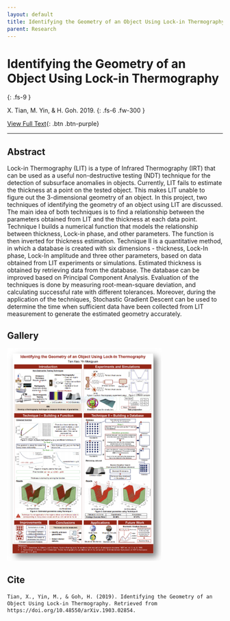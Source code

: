 ```yaml
---
layout: default
title: Identifying the Geometry of an Object Using Lock-in Thermography
parent: Research
---
```


# Identifying the Geometry of an Object Using Lock-in Thermography
{: .fs-9 }

X. Tian, M. Yin, & H. Goh. 2019.
{: .fs-6 .fw-300 }

[View Full Text](../pdf/identifying-the-geometry-of-an-object-using-lock-in-thermography.pdf){: .btn .btn-purple}

---

## Abstract

Lock-in Thermography (LIT) is a type of Infrared Thermography (IRT) that can be used as a useful non-destructive testing (NDT) technique for the detection of subsurface anomalies in objects. Currently, LIT fails to estimate the thickness at a point on the tested object. This makes LIT unable to figure out the 3-dimensional geometry of an object. In this project, two techniques of identifying the geometry of an object using LIT are discussed. The main idea of both techniques is to find a relationship between the parameters obtained from LIT and the thickness at each data point. Technique I builds a numerical function that models the relationship between thickness, Lock-in phase, and other parameters. The function is then inverted for thickness estimation. Technique II is a quantitative method, in which a database is created with six dimensions - thickness, Lock-In phase, Lock-In amplitude and three other parameters, based on data obtained from LIT experiments or simulations. Estimated thickness is obtained by retrieving data from the database. The database can be improved based on Principal Component Analysis. Evaluation of the techniques is done by measuring root-mean-square deviation, and calculating successful rate with different tolerances. Moreover, during the application of the techniques, Stochastic Gradient Descent can be used to determine the time when sufficient data have been collected from LIT measurement to generate the estimated geometry accurately.

## Gallery

<img src="https://raw.githubusercontent.com/snoidetx/Snoidepaedia/master/contents/research/identifying-the-geometry/thumbnail.png" width=360>

## Cite

```
Tian, X., Yin, M., & Goh, H. (2019). Identifying the Geometry of an Object Using Lock-in Thermography. Retrieved from https://doi.org/10.48550/arXiv.1903.02854. 
```
